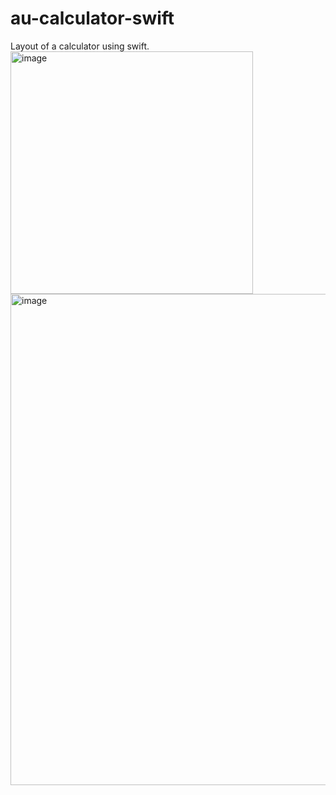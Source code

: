 # au-calculator-swift
Layout of a calculator using swift.
<img width="388" alt="image" src="https://user-images.githubusercontent.com/64141019/215351106-938c09d3-83e4-467f-95c5-772488e73eff.png">
<img width="786" alt="image" src="https://user-images.githubusercontent.com/64141019/215351125-b7a9fb93-5f26-4d9a-adfd-540e124c749d.png">
